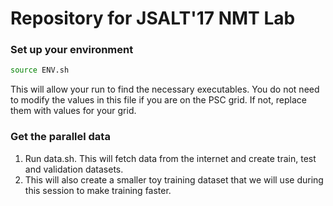 # Repository for JSALT'17 NMT Lab

### Set up your environment
```bash
source ENV.sh
```
This will allow your run to find the necessary executables. You do not need to modify the values
in this file if you are on the PSC grid. If not, replace them with values for your grid.

### Get the parallel data
1. Run data.sh. This will fetch data from the internet and create train, test and validation
  datasets.
2. This will also create a smaller toy training dataset that we will use during this session
  to make training faster.
